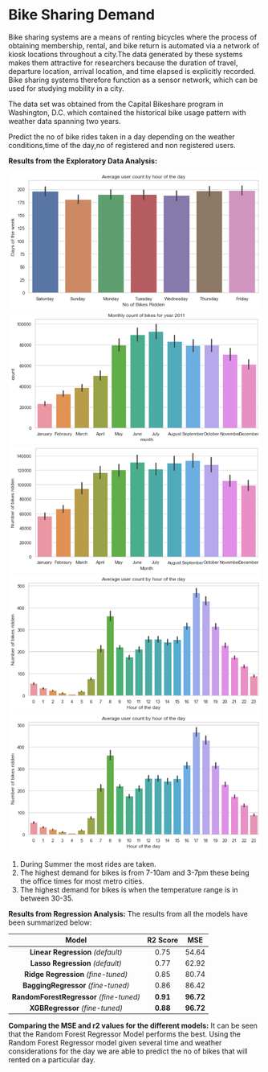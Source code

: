# Bike Sharing Demand

Bike sharing systems are a means of renting bicycles where the process of obtaining membership, rental, and bike return is automated via a network of kiosk locations throughout a city.The data generated by these systems makes them attractive for researchers because the duration of travel, departure location, arrival location, and time elapsed is explicitly recorded. Bike sharing systems therefore function as a sensor network, which can be used for studying mobility in a city. 

The data set was obtained from the Capital Bikeshare program in Washington, D.C. which contained the historical bike usage pattern with weather data spanning two years.

Predict the no of bike rides taken in a day depending on the weather conditions,time of the day,no of registered and non registered users.

**Results from the Exploratory Data Analysis:**



<img src="plots/daily_user_count.png" alt="Target Distribution" >

<br>

<img src="plots/monthly_count_2011.png" alt="Target Distribution" >

<br>

<img src="plots/monthly_count_2012.png" alt="Target Distribution" >

<br>

<img src="plots/user_count_hourly.png" alt="Target Distribution" >

<br>

<img src="plots/user_count_hourly.png" alt="Target Distribution" >

<br>

1. During Summer the most rides are taken.
2. The highest demand for bikes is from 7-10am and 3-7pm these being the office times for most metro cities.
3. The highest demand for bikes is when the temperature range is in between 30-35.


**Results from Regression Analysis:**
The results from all the models have been summarized below:

|                **Model**                | **R2 Score** | **MSE** | 
| :-------------------------------------: | :----------: | :-----------: | 
|        **Linear Regression** _\(default\)_   |    0.75   |    54\.64     |
|       **Lasso Regression** _\(default\)_     |    0.77   |    62\.92     |      
|      **Ridge Regression** _\(fine\-tuned\)_  |    0.85    |    80\.74     |       
|     **BaggingRegressor** _\(fine\-tuned\)_   |    0.86    |    86\.42     |       
| **RandomForestRegressor** _\(fine\-tuned\)_  |  **0.91**  |  **96\.72**   |     
| **XGBRegressor** _\(fine\-tuned\)_    |  **0.88**  |  **96\.72**   |     





**Comparing the MSE and r2 values for the different models:**
It can be seen that the Random Forest Regressor Model performs the best.
Using the Random Forest Regressor model given several time and weather considerations for the day we are able to predict the no of bikes that will rented on a particular day.


